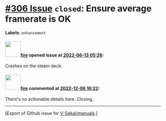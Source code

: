 # [\#306 Issue](https://github.com/V-Sekai/manuals/issues/306) `closed`: Ensure average framerate is OK
**Labels**: `enhancement`


#### <img src="https://avatars.githubusercontent.com/u/32321?u=c2e06a3d2b49a467aa907e54aa259516440267cc&v=4" width="50">[fire](https://github.com/fire) opened issue at [2022-06-13 05:26](https://github.com/V-Sekai/manuals/issues/306):

Crashes on the steam deck.

#### <img src="https://avatars.githubusercontent.com/u/32321?u=c2e06a3d2b49a467aa907e54aa259516440267cc&v=4" width="50">[fire](https://github.com/fire) commented at [2022-12-06 16:22](https://github.com/V-Sekai/manuals/issues/306#issuecomment-1339629202):

There's no actionable details here. Closing.


-------------------------------------------------------------------------------



[Export of Github issue for [V-Sekai/manuals](https://github.com/V-Sekai/manuals).]
